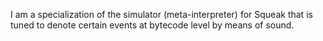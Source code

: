 I am a specialization of the simulator (meta-interpreter) for Squeak that is tuned to denote certain events at bytecode level by means of sound.